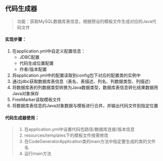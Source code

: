 ## 代码生成器

> 功能：获取MySQL数据库表信息，根据预设的模板文件生成对应的Java代码文件

#### 实现步骤：

1. 在application.yml中自定义配置信息：
    * JDBC配置
    * 代码生成位置配置
    * 作者/版本配置
2. 将application.yml中的配置读取到config包下对应的配置类的实例中
3. 通过jdbc获取数据库表信息（表名、表描述、列名、列数据类型、列描述）
4. 将数据库表的列数据类型转换为Java数据类型，数据库表信息转化结果数据用Java对象保存
5. FreeMarker读取模板文件
6. 将数据库表信息的Java对象数据与模板进行合并，并输出代码文件到指定位置

#### 代码生成器使用：
>1. 在application.yml中设置代码包路径/数据库连接/版本信息
>2. resources/templates下的模板文件按需修改
>3. 在CodeGeneratorApplication类的main方法中指定要生成的类的文件名
>4. 运行main方法

